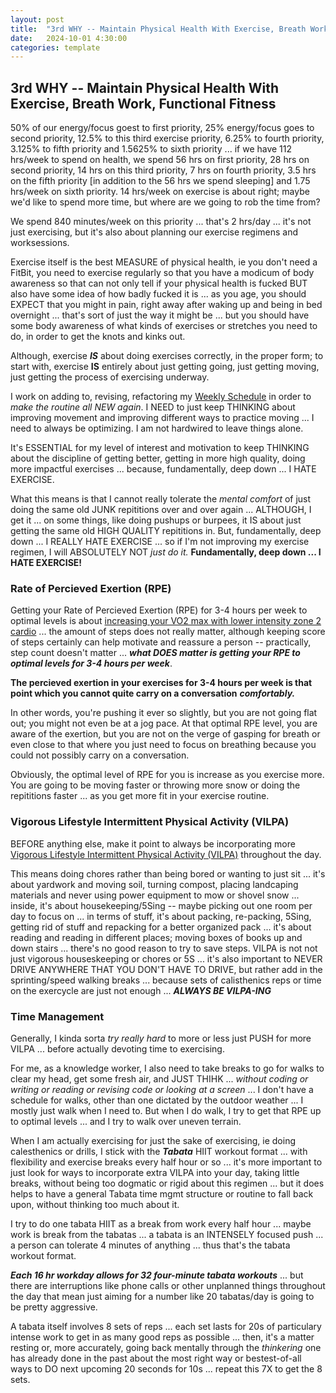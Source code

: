 ```yaml
---
layout: post
title:  "3rd WHY -- Maintain Physical Health With Exercise, Breath Work, Functional Fitness"
date:   2024-10-01 4:30:00
categories: template
---
```




## 3rd WHY -- Maintain Physical Health With Exercise, Breath Work, Functional Fitness

50% of our energy/focus goest to first priority, 25% energy/focus goes to second priority, 12.5% to this third exercise priority, 6.25% to fourth priority, 3.125% to fifth priority and 1.5625% to sixth priority ... if we have 112 hrs/week to spend on health, we spend 56 hrs on first priority, 28 hrs on second priority, 14 hrs on this third priority, 7 hrs on fourth priority, 3.5 hrs on the fifth priority [in addition to the 56 hrs we spend sleeping] and 1.75 hrs/week on sixth priority. 14 hrs/week on exercise is about right; maybe we'd like to spend more time, but where are we going to rob the time from? 

We spend 840 minutes/week on this priority ... that's 2 hrs/day ... it's not just exercising, but it's also about planning our exercise regimens and worksessions.

Exercise itself is the best MEASURE of physical health, ie you don't need a FitBit, you need to exercise regularly so that you have a modicum of body awareness so that can not only tell if your physical health is fucked BUT also have some idea of how badly fucked it is ... as you age, you should EXPECT that you might in pain, right away after waking up and being in bed overnight ... that's sort of just the way it might be ... but you should have some body awareness of what kinds of exercises or stretches you need to do, in order to get the knots and kinks out.

Although, exercise ***IS*** about doing exercises correctly, in the proper form; to start with, exercise **IS** entirely about just getting going, just getting moving, just getting the process of exercising underway.

I work on adding to, revising, refactoring my [Weekly Schedule](https://markbruns.github.io/WeeklySchedule/) in order to *make the routine all NEW again*.  I NEED to just keep THINKING about improving movement and improving different ways to practice moving ... I need to always be optimizing. I am not hardwired to leave things alone.

It's ESSENTIAL for my level of interest and motivation to keep THINKING about the discipline of getting better, getting in more high quality, doing more impactful exercises ... because, fundamentally, deep down ... I HATE EXERCISE.

What this means is that I cannot really tolerate the *mental comfort* of just doing the same old JUNK repititions over and over again ... ALTHOUGH, I get it ... on some things, like doing pushups or burpees, it IS about just getting the same old HIGH QUALITY repititions in. But, fundamentally, deep down ... I REALLY HATE EXERCISE ... so if I'm not improving my exercise regimen, I will ABSOLUTELY NOT *just do it.*  **Fundamentally, deep down ... I HATE EXERCISE!**

### Rate of Percieved Exertion (RPE)

Getting your Rate of Percieved Exertion (RPE) for 3-4 hours per week to optimal levels is about [increasing your VO2 max with lower intensity zone 2 cardio](https://www.youtube.com/watch?v=1RqY5EYOM0k) ... the amount of steps does not really matter, although keeping score of steps certainly can help motivate and reassure a person -- practically, step count doesn't matter ... ***what DOES matter is getting your RPE to optimal levels for 3-4 hours per week***.  

**The percieved exertion in your exercises for 3-4 hours per week is that point which you cannot quite carry on a conversation** ***comfortably.*** 

In other words, you're pushing it ever so slightly, but you are not going flat out; you might not even be at a jog pace. At that optimal RPE level, you are aware of the exertion, but you are not on the verge of gasping for breath or even close to that where you just need to focus on breathing because you could not possibly carry on a conversation. 

Obviously, the optimal level of RPE for you is increase as you exercise more. You are going to be moving faster or throwing more snow or doing the repititions faster ... as you get more fit in your exercise routine. 

### Vigorous Lifestyle Intermittent Physical Activity (VILPA)

BEFORE anything else, make it point to always be incorporating more [Vigorous Lifestyle Intermittent Physical Activity (VILPA)](https://g.co/gemini/share/34ac54b0e887) throughout the day. 

This means doing chores rather than being bored or wanting to just sit ... it's about yardwork and moving soil, turning compost, placing landcaping materials and never using power equipment to mow or shovel snow ... inside, it's about housekeeping/5Sing -- maybe picking out one room per day to focus on ... in terms of stuff, it's about packing, re-packing, 5Sing, getting rid of stuff and repacking for a better organized pack ... it's about reading and reading in different places; moving boxes of books up and down stairs ... there's no good reason to try to save steps. VILPA is not not just vigorous houseskeeping or chores or 5S ... it's also important to NEVER DRIVE ANYWHERE THAT YOU DON'T HAVE TO DRIVE, but rather add in the sprinting/speed walking breaks ... because sets of calisthenics reps or time on the exercycle are just not enough ... ***ALWAYS BE VILPA-ING***


### Time Management

Generally, I kinda sorta *try really hard* to more or less just PUSH for more VILPA ... before actually devoting time to exercising. 

For me, as a knowledge worker, I also need to take breaks to go for walks to clear my head, get some fresh air, and JUST THIHK ... *without coding or writing or reading or revising code or looking at a screen* ... I don't have a schedule for walks, other than one dictated by the outdoor weather ... I mostly just walk when I need to. But when I do walk, I try to get that RPE up to optimal levels ... and I try to walk over uneven terrain.

When I am actually exercising for just the sake of exercising, ie doing calesthenics or drills, I stick with the ***Tabata*** HIIT workout format ... with flexibility and exercise breaks every half hour or so ... it's more important to just look for ways to incorporate extra VILPA into your day, taking little breaks, without being too dogmatic or rigid about this regimen ... but it does helps to have a general Tabata time mgmt structure or routine to fall back upon, without thinking too much about it.

I try to do one tabata HIIT as a break from work every half hour ... maybe work is break from the tabatas ... a tabata is an INTENSELY focused push ... a person can tolerate 4 minutes of anything ... thus that's the tabata workout format.

***Each 16 hr workday allows for 32 four-minute tabata workouts*** ... but there are interruptions like phone calls or other unplanned things throughout the day that mean just aiming for a number like 20 tabatas/day is going to be pretty aggressive.

A tabata itself involves 8 sets of reps ... each set lasts for 20s of particulary intense work to get in as many good reps as possible ... then, it's a matter resting or, more accurately, going back mentally through the *thinkering* one has already done in the past about the most right way or bestest-of-all ways to DO next upcoming 20 seconds for 10s ... repeat this 7X to get the 8 sets.
